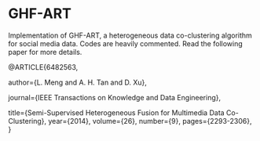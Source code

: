 # GHF-ART

Implementation of GHF-ART, a heterogeneous data co-clustering algorithm for social media data. Codes are heavily commented. Read the following paper for more details.  

@ARTICLE{6482563, 

author={L. Meng and A. H. Tan and D. Xu}, 

journal={IEEE Transactions on Knowledge and Data Engineering},

title={Semi-Supervised Heterogeneous Fusion for Multimedia Data Co-Clustering}, 
year={2014}, 
volume={26}, 
number={9}, 
pages={2293-2306}, 
}
